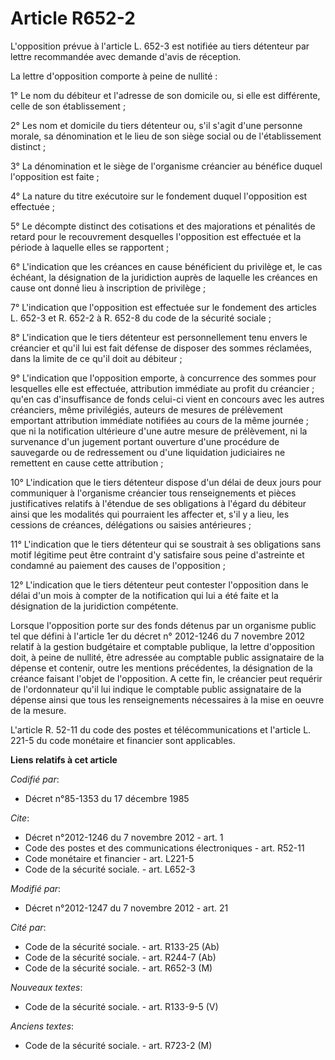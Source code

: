 # Article R652-2

L'opposition prévue à l'article L. 652-3 est notifiée au tiers détenteur par lettre recommandée avec demande d'avis de
réception. 

La lettre d'opposition comporte à peine de nullité : 

1° Le nom du débiteur et l'adresse de son domicile ou, si elle est différente, celle de son établissement ; 

2° Les nom et domicile du tiers détenteur ou, s'il s'agit d'une personne morale, sa dénomination et le lieu de son siège
social ou de l'établissement distinct ; 

3° La dénomination et le siège de l'organisme créancier au bénéfice duquel l'opposition est faite ; 

4° La nature du titre exécutoire sur le fondement duquel l'opposition est effectuée ; 

5° Le décompte distinct des cotisations et des majorations et pénalités de retard pour le recouvrement desquelles
l'opposition est effectuée et la période à laquelle elles se rapportent ; 

6° L'indication que les créances en cause bénéficient du privilège et, le cas échéant, la désignation de la juridiction
auprès de laquelle les créances en cause ont donné lieu à inscription de privilège ; 

7° L'indication que l'opposition est effectuée sur le fondement des articles L. 652-3 et R. 652-2 à R. 652-8 du code de la
sécurité sociale ; 

8° L'indication que le tiers détenteur est personnellement tenu envers le créancier et qu'il lui est fait défense de disposer
des sommes réclamées, dans la limite de ce qu'il doit au débiteur ; 

9° L'indication que l'opposition emporte, à concurrence des sommes pour lesquelles elle est effectuée, attribution immédiate
au profit du créancier ; qu'en cas d'insuffisance de fonds celui-ci vient en concours avec les autres créanciers, même
privilégiés, auteurs de mesures de prélèvement emportant attribution immédiate notifiées au cours de la même journée ; que ni
la notification ultérieure d'une autre mesure de prélèvement, ni la survenance d'un jugement portant ouverture d'une
procédure de sauvegarde ou de redressement ou d'une liquidation judiciaires ne remettent en cause cette attribution ; 

10° L'indication que le tiers détenteur dispose d'un délai de deux jours pour communiquer à l'organisme créancier tous
renseignements et pièces justificatives relatifs à l'étendue de ses obligations à l'égard du débiteur ainsi que les modalités
qui pourraient les affecter et, s'il y a lieu, les cessions de créances, délégations ou saisies antérieures ; 

11° L'indication que le tiers détenteur qui se soustrait à ses obligations sans motif légitime peut être contraint d'y
satisfaire sous peine d'astreinte et condamné au paiement des causes de l'opposition ; 

12° L'indication que le tiers détenteur peut contester l'opposition dans le délai d'un mois à compter de la notification qui
lui a été faite et la désignation de la juridiction compétente. 

Lorsque l'opposition porte sur des fonds détenus par un organisme public tel que défini à l'article 1er du décret n°
2012-1246 du 7 novembre 2012 relatif à la gestion budgétaire et comptable publique, la lettre d'opposition doit, à peine de
nullité, être adressée au comptable public assignataire de la dépense et contenir, outre les mentions précédentes, la
désignation de la créance faisant l'objet de l'opposition. A cette fin, le créancier peut requérir de l'ordonnateur qu'il lui
indique le comptable public assignataire de la dépense ainsi que tous les renseignements nécessaires à la mise en oeuvre de
la mesure. 

L'article R. 52-11 du code des postes et télécommunications et l'article L. 221-5 du code monétaire et financier sont
applicables.

**Liens relatifs à cet article**

_Codifié par_:

  - Décret n°85-1353 du 17 décembre 1985

_Cite_:

  - Décret n°2012-1246 du 7 novembre 2012 - art. 1
  - Code des postes et des communications électroniques - art. R52-11
  - Code monétaire et financier - art. L221-5
  - Code de la sécurité sociale. - art. L652-3

_Modifié par_:

  - Décret n°2012-1247 du 7 novembre 2012 - art. 21

_Cité par_:

  - Code de la sécurité sociale. - art. R133-25 (Ab)
  - Code de la sécurité sociale. - art. R244-7 (Ab)
  - Code de la sécurité sociale. - art. R652-3 (M)

_Nouveaux textes_:

  - Code de la sécurité sociale. - art. R133-9-5 (V)

_Anciens textes_:

  - Code de la sécurité sociale. - art. R723-2 (M)

